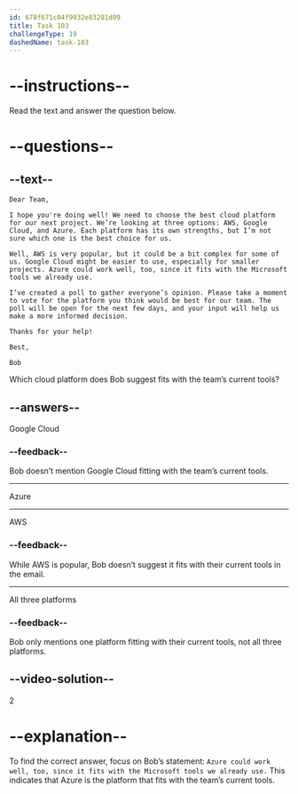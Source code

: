 ```yaml
---
id: 678f671c04f9932e83281d09
title: Task 103
challengeType: 19
dashedName: task-103
---
```


<!-- READING -->

# --instructions--

Read the text and answer the question below.

# --questions--

## --text--

`Dear Team,`

`I hope you're doing well! We need to choose the best cloud platform for our next project. We’re looking at three options: AWS, Google Cloud, and Azure. Each platform has its own strengths, but I’m not sure which one is the best choice for us.`

`Well, AWS is very popular, but it could be a bit complex for some of us. Google Cloud might be easier to use, especially for smaller projects. Azure could work well, too, since it fits with the Microsoft tools we already use.`

`I’ve created a poll to gather everyone’s opinion. Please take a moment to vote for the platform you think would be best for our team. The poll will be open for the next few days, and your input will help us make a more informed decision.`

`Thanks for your help!`

`Best,`

`Bob`

Which cloud platform does Bob suggest fits with the team’s current tools?

## --answers--

Google Cloud

### --feedback--

Bob doesn’t mention Google Cloud fitting with the team’s current tools.

---

Azure

---

AWS

### --feedback--

While AWS is popular, Bob doesn’t suggest it fits with their current tools in the email.

---

All three platforms

### --feedback--

Bob only mentions one platform fitting with their current tools, not all three platforms.

## --video-solution--

2

# --explanation--

To find the correct answer, focus on Bob’s statement: `Azure could work well, too, since it fits with the Microsoft tools we already use.` This indicates that Azure is the platform that fits with the team’s current tools.
